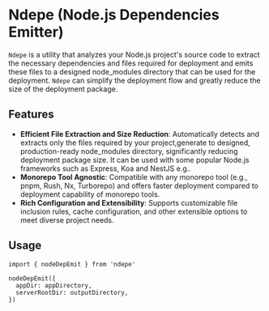 # Ndepe (Node.js Dependencies Emitter)

`Ndepe` is a utility that analyzes your Node.js project's source code to extract the necessary dependencies and files required for deployment and emits these files to a designed node_modules directory that can be used for the deployment. `Ndepe` can simplify the deployment flow and greatly reduce the size of the deployment package.


## Features

- **Efficient File Extraction and Size Reduction**: Automatically detects and extracts only the files required by your project,generate to designed, production-ready node_modules directory, significantly reducing deployment package size. It can be used with some popular Node.js frameworks such as Express, Koa and NestJS e.g..
- **Monorepo Tool Agnostic**: Compatible with any monorepo tool (e.g., pnpm, Rush, Nx, Turborepo) and offers faster deployment compared to deployment capability of monorepo tools.
- **Rich Configuration and Extensibility**: Supports customizable file inclusion rules, cache configuration, and other extensible options to meet diverse project needs.

## Usage

```
import { nodeDepEmit } from 'ndepe'

nodeDepEmit({
  appDir: appDirectory,
  serverRootDir: outputDirectory,
})

```

